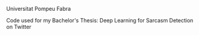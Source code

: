 Universitat Pompeu Fabra

Code used for my Bachelor's Thesis: Deep Learning for Sarcasm Detection on Twitter
